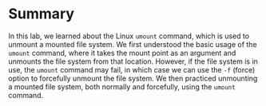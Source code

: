 # Summary

In this lab, we learned about the Linux `umount` command, which is used to unmount a mounted file system. We first understood the basic usage of the `umount` command, where it takes the mount point as an argument and unmounts the file system from that location. However, if the file system is in use, the `umount` command may fail, in which case we can use the `-f` (force) option to forcefully unmount the file system. We then practiced unmounting a mounted file system, both normally and forcefully, using the `umount` command.
